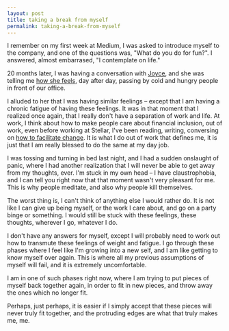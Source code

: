 ```yaml
---
layout: post
title: taking a break from myself
permalink: taking-a-break-from-myself
---
```


I remember on my first week at Medium, I was asked to introduce myself to the company, and one of the questions was, "What do you do for fun?". I answered, almost embarrased, "I contemplate on life."

20 months later, I was having a conversation with [Joyce](http://twitter.com/joyce), and she was telling me [how she feels](https://twitter.com/joyce/status/567925735882514432), day after day, passing by cold and hungry people in front of our office. 

I alluded to her that I was having similar feelings – except that I am having a chronic fatigue of having these feelings. It was in that moment that I realized once again, that I really don't have a separation of work and life. At work, I think about how to make people care about financial inclusion, out of work, even before working at Stellar, I've been reading, writing, conversing on [how to facilitate change](https://medium.com/change-i-want-to-see). It is what I do out of work that defines me, it is just that I am really blessed to do the same at my day job. 

I was tossing and turning in bed last night, and I had a sudden onslaught of panic, where I had another realization that I will never be able to get away from my thoughts, ever. I'm stuck in my own head – I have claustrophobia, and I can tell you right now that that moment wasn't very pleasant for me. This is why people meditate, and also why people kill themselves.

The worst thing is, I can't think of anything else I would rather do. It is not like I can give up being myself, or the work I care about, and go on a party binge or something. I would still be stuck with these feelings, these thoughts, wherever I go, whatever I do. 

I don't have any answers for myself, except I will probably need to work out how to transmute these feelings of weight and fatigue. I go through these phases where I feel like I'm growing into a new self, and I am like getting to know myself over again. This is where all my previous assumptions of myself will fail, and it is extremely uncomfortable.

I am in one of such phases right now, where I am trying to put pieces of myself back together again, in order to fit in new pieces, and throw away the ones which no longer fit.

Perhaps, just perhaps, it is easier if I simply accept that these pieces will never truly fit together, and the protruding edges are what that truly makes me, me. 